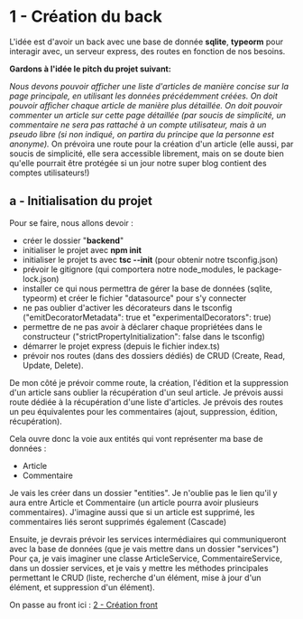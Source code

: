 
# 1 - Création du back

L'idée est d'avoir un back avec une base de donnée **sqlite**, **typeorm** pour interagir avec, un serveur express, des routes en fonction de nos besoins.

**Gardons à l'idée le pitch du projet suivant:**

*Nous devons pouvoir afficher une liste d'articles de manière concise sur la page principale, en utilisant les données précédemment créées.
On doit pouvoir afficher chaque article de manière plus détaillée.
On doit pouvoir commenter un article sur cette page détaillée (par soucis de simplicité, un commentaire ne sera pas rattaché à un compte utilisateur, mais à un pseudo libre (si non indiqué, on partira du principe que la personne est anonyme).*
On prévoira une route pour la création d'un article (elle aussi, par soucis de simplicité, elle sera accessible librement, mais on se doute bien qu'elle pourrait être protégée si un jour notre super blog contient des comptes utilisateurs!)

## a - Initialisation du projet
Pour se faire, nous allons devoir : 
 - créer le dossier "**backend**"
 - initialiser le projet avec **npm init**
 - initialiser le projet ts avec **tsc --init** (pour obtenir notre tsconfig.json)
 - prévoir le gitignore (qui comportera notre node_modules, le package-lock.json)
 - installer ce qui nous permettra de gérer la base de données (sqlite, typeorm) et créer le fichier "datasource" pour s'y connecter
 - ne pas oublier d'activer les décorateurs dans le tsconfig ("emitDecoratorMetadata": true et "experimentalDecorators": true)
 - permettre de ne pas avoir à déclarer chaque propriétées dans le constructeur ("strictPropertyInitialization": false dans le tsconfig)
 - démarrer le projet express (depuis le fichier index.ts)
 - prévoir nos routes (dans des dossiers dédiés) de CRUD (Create, Read, Update, Delete).
 
De mon côté je prévoir comme route, la création, l'édition et  la suppression d'un article sans oublier la récupération d'un seul article.
Je prévois aussi route dédiée à la récupération d'une liste d'articles.
Je prévois des routes un peu équivalentes pour les commentaires (ajout, suppression, édition, récupération).

Cela ouvre donc la voie aux entités qui vont représenter ma base de données : 
- Article
- Commentaire

Je vais les créer dans un dossier "entities".
Je n'oublie pas le lien qu'il y aura entre Article et Commentaire (un article pourra avoir plusieurs commentaires).
J'imagine aussi que si un article est supprimé, les commentaires liés seront supprimés également (Cascade)

Ensuite, je devrais prévoir les services intermédiaires qui communiqueront avec la base de données (que je vais mettre dans un dossier "services")
Pour ça, je vais imaginer une classe ArticleService, CommentaireService, dans un dossier services, et je vais y mettre les méthodes principales permettant le CRUD (liste, recherche d'un élément, mise à jour d'un élément, et suppression d'un élément).


On passe au front ici : [2 - Création front](https://github.com/delbaze/exo-blog/tree/2-creation-front)
